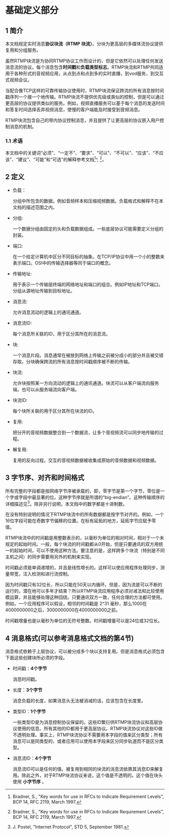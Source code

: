 # 基础定义部分

## 1 简介本文档规定实时消息**协议块流（RTMP 块流）**。分块为更高层的多媒体流协议提供复用和分组服务。虽然RTMP块流是为协同RTMP协议工作而设计的，但是它依然可以处理任何发送消息流的协议。每个消息包含**时间戳**和**负载类型标志**。RTMP块流和RTMP共同适用于各种形式的音视频应用，从点到点和点到多的实时直播，到vod服务，到交互式视频会议。
当配合像TCP这样的可靠传输协议使用时，RTMP块流保证跨流的所有消息按时间戳序列一个接一个地传输。RTMP块流不提供优先级或类似的控制，但是可以通过更高层的协议提供类似的服务。例如，视频直播服务可以基于每个消息的发送时间和答复时间选择丢弃视频消息，使慢的客户端能及时接受到音频消息。
RTMP块流包含自己的带内协议控制消息，并且提供了让更高层的协议嵌入用户控制消息的机制。

### 1.1	术语
本文档中的关键词“必须”、“一定不”、“要求”、“可以”、“不可以”、“应该”、“不应该”、“建议”、“可能”和“可选”的解释参考文档[^BCP14]^, [^RFC2119]。

## 2 定义
* 负载：    分组中所包含的数据。例如音频样本和压缩视频数据。负载格式和解释不在本文档的描述范围之内。* 分组:    
    一个数据分组由固定的头和负载数据组成。一些底层协议可能需要定义分组的封装。* 端口:
    在一个给定计算机中区分不同目标的抽象。在TCP/IP协议中用一个小的整数来表示端口。OSI中的传输选择器等同于端口的概念。
    * 传输地址:
    用于表示一个传输层终端的网络地址和端口的组合。例如IP地址和TCP端口。分组从源地址传输到目标地址。* 消息流:    允许消息流动的逻辑上的通讯通道。
    * 消息流ID:    每个消息所关联的ID，用于区分其所在的消息流。* 块:    一个消息片段。消息通常在被放到网络上传输之前被分成小的部分并且被交错存取。分块确保跨流的所有消息按时间戳顺序被不断的传输。
    * 块流:
    允许块按照某一方向流动的逻辑上的通讯通道。块流可以从客户端流向服务端，也可以从服务端流向客户端。
    * 块流ID:
     每个块所关联的用于区分其所在块流的ID。
     * 复用:
     把分开的音视频数据整合到一个数据流，让多个音视频流可以同步地传输的过程。
     * 解复用:
     复用的反向过程。交互的音视频数据被收集成原始的音频数据和视频数据。

## 3 字节序、对齐和时间格式
所有完整的字段都是按网络字节序被承载的，即，零字节是第一个字节，零位是一个字或字段中最显著的位。这种字节序就是所谓的“big-endian”。这种传输顺序的详细描述见[^STD5]。除非另行说明，本文档中的数字都是十进制数。
在没有特别说明的情况下RTMP块流中的所有数据都是按字节对齐的。例如，一个16位字段可能在奇数字节偏移的位置。在标有延拓的地方，延拓字节应赋予零值。
RTMP块流中的时间戳是用整数表示的，以毫秒为单位的相对时间，相对于一个未规定的起始时间。一般，每个块流的时间戳都从0开始，但是只要通讯的双方用统一的起始时间，可以不使用这种方法。要注意的是，这样跨多个块流（特别是不同主机之间）的同步需要用另外的机制来实现。
时间戳必须是单调递增的，并且是线性增长的。这样可以使应用程序处理同步，测量带宽，注入检测和进行流控制。
因为时间戳只有32位长，所以只能在50天以内循环。但是，因为流是可以不断的运行的，潜在地可以多年才结束？所以RTMP块流应用程序必须对减法和比较使用模运算，并且能够处理这种回绕。只要通讯双方一致，任何合理的方法都可使用。例如，一个应用程序可以假设，相邻的时间戳是 2^31 毫秒，那么1000在4000000000之后，3000000000在4000000000之前。
时间戳增量也是以毫秒为单位的无符号整数。时间戳增量可以是24位或32位长。## 4	消息格式(可以参考消息格式文档的第4节)消息格式依赖于上层协议，可以被分成多个块以支持复用。但是消息格式必须包含下面这些创建块所必须的字段。
* 时间戳：**4个字节**
    消息时间戳。
    * 长度：**3个字节**
    消息负载的长度，如果消息头无法被消减的话，应该包含在长度里。
    * 类型ID：**1个字节**    一些类型ID是为消息控制协议保留的。这些ID繁衍供RTMP块流协议和高层协议使用的信息。所有其他的ID都用于更高层协议。RTMP块流协议对这些ID做不透明处理。事实上，RTMP块流协议不需要用本字段的值来区分类型；所有消息可以是同类型的，或者应用可以使用本字段来区分同步轨道而不是区分类型。
    * 消息流ID：**4个字节**       
    消息流ID可以是任何的值。被复用到相同的块流的消息流依靠其消息ID来解复用。除此之外，对于RTMP块流协议来说，这个值是不透明的。这个值在块头使用 **小字节序** 。[^BCP14]: Bradner, S., "Key words for use in RFCs to Indicate Requirement Levels", BCP 14, RFC 2119, March 1997. 

[^RFC2119]: Bradner, S., "Key words for use in RFCs to Indicate Requirement Levels", BCP 14, RFC 2119, March 1997. 

[^STD5]: J. Postel, "Internet Protocol", STD 5, September 1981.
